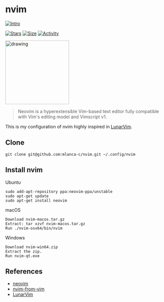 # nvim

 [![Intro](https://img.shields.io/badge/Neovim-v0.1-success?style=for-the-badge&logo=nvim)](https://github.com/mlanca-c/nvim)

 [![Stars](https://img.shields.io/github/stars/mlanca-c/nvim?color=ffff00&label=Stars&logo=Stars&style=?style=flat)](https://github.com/mlanca-c/nvim)
 [![Size](https://img.shields.io/github/repo-size/mlanca-c/nvim?color=blue&label=Size&logo=Size&style=?style=flat)](https://github.com/mlanca-c/nvim)
 [![Activity](https://img.shields.io/github/last-commit/mlanca-c/nvim?color=red&label=Last%20Commit&style=flat)](https://github.com/mlanca-c/nvim)



<img src="https://upload.wikimedia.org/wikipedia/commons/thumb/3/3a/Neovim-mark.svg/1200px-Neovim-mark.svg.png" alt="drawing" width="200"/>

> Neovim is a hyperextensible Vim-based text editor fully compatible with Vim's editing model and Vimscript v1.

This is my configuration of nvim highly inspired in [LunarVim](https://github.com/LunarVim).

## Clone

    git clone git@github.com:mlanca-c/nvim.git ~/.config/nvim

## Install nvim

Ubuntu

    sudo add-apt-repository ppa:neovim-ppa/unstable
    sudo apt-get update
    sudo apt-get install neovim

macOS

    Download nvim-macos.tar.gz
    Extract: tar xzvf nvim-macos.tar.gz
    Run ./nvim-osx64/bin/nvim

Windows

    Download nvim-win64.zip
    Extract the zip.
    Run nvim-qt.exe

## References
* [neovim](https://neovim.io)
* [nvim-from-vim](https://neovim.io/doc/user/nvim.html#nvim-from-vim)
* [LunarVim](https://github.com/LunarVim)
